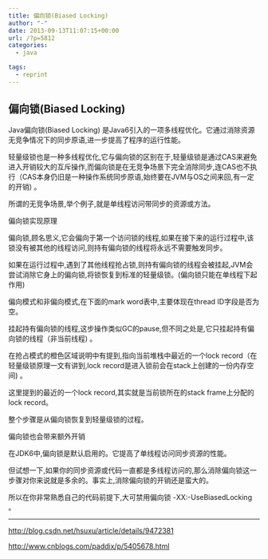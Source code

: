 ```yaml
---
title: 偏向锁(Biased Locking)
author: "-"
date: 2013-09-13T11:07:15+00:00
url: /?p=5812
categories:
  - java

tags:
  - reprint
---
```

## 偏向锁(Biased Locking)
Java偏向锁(Biased Locking) 是Java6引入的一项多线程优化。它通过消除资源无竞争情况下的同步原语,进一步提高了程序的运行性能。

轻量级锁也是一种多线程优化,它与偏向锁的区别在于,轻量级锁是通过CAS来避免进入开销较大的互斥操作,而偏向锁是在无竞争场景下完全消除同步,连CAS也不执行（CAS本身仍旧是一种操作系统同步原语,始终要在JVM与OS之间来回,有一定的开销) 。

所谓的无竞争场景,举个例子,就是单线程访问带同步的资源或方法。

偏向锁实现原理
  
偏向锁,顾名思义,它会偏向于第一个访问锁的线程,如果在接下来的运行过程中,该锁没有被其他的线程访问,则持有偏向锁的线程将永远不需要触发同步。
  
如果在运行过程中,遇到了其他线程抢占锁,则持有偏向锁的线程会被挂起,JVM会尝试消除它身上的偏向锁,将锁恢复到标准的轻量级锁。(偏向锁只能在单线程下起作用)

偏向模式和非偏向模式,在下面的mark word表中,主要体现在thread ID字段是否为空。

挂起持有偏向锁的线程,这步操作类似GC的pause,但不同之处是,它只挂起持有偏向锁的线程（非当前线程) 。

在抢占模式的橙色区域说明中有提到,指向当前堆栈中最近的一个lock record（在轻量级锁原理一文有讲到,lock record是进入锁前会在stack上创建的一份内存空间) 。
  
这里提到的最近的一个lock record,其实就是当前锁所在的stack frame上分配的lock record。
  
整个步骤是从偏向锁恢复到轻量级锁的过程。

偏向锁也会带来额外开销
  
在JDK6中,偏向锁是默认启用的。它提高了单线程访问同步资源的性能。
  
但试想一下,如果你的同步资源或代码一直都是多线程访问的,那么消除偏向锁这一步骤对你来说就是多余的。事实上,消除偏向锁的开销还是蛮大的。

所以在你非常熟悉自己的代码前提下,大可禁用偏向锁 -XX:-UseBiasedLocking 。

---

http://blog.csdn.net/hsuxu/article/details/9472381
  
http://www.cnblogs.com/paddix/p/5405678.html